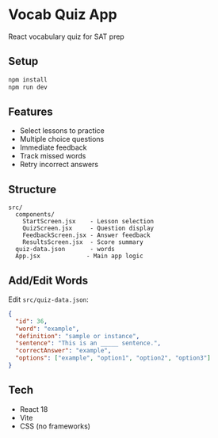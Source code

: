 # Vocab Quiz App

React vocabulary quiz for SAT prep

## Setup

```bash
npm install
npm run dev
```

## Features

- Select lessons to practice
- Multiple choice questions
- Immediate feedback
- Track missed words
- Retry incorrect answers

## Structure

```
src/
  components/
    StartScreen.jsx    - Lesson selection
    QuizScreen.jsx     - Question display
    FeedbackScreen.jsx - Answer feedback
    ResultsScreen.jsx  - Score summary
  quiz-data.json       - words
  App.jsx             - Main app logic
```

## Add/Edit Words

Edit `src/quiz-data.json`:

```json
{
  "id": 36,
  "word": "example",
  "definition": "sample or instance",
  "sentence": "This is an _____ sentence.",
  "correctAnswer": "example",
  "options": ["example", "option1", "option2", "option3"]
}
```

## Tech

- React 18
- Vite
- CSS (no frameworks)